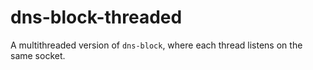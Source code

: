# dns-block-threaded

A multithreaded version of `dns-block`, where each thread listens on the same socket.
